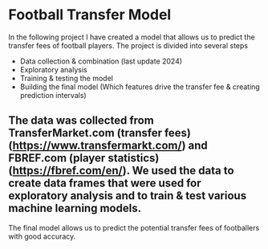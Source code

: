 # Football Transfer Model
In the following project I have created a model that allows us to predict the transfer fees of football players. The project is divided into several steps
- Data collection & combination (last update 2024)
- Exploratory analysis
- Training & testing the model
- Building the final model (Which features drive the transfer fee & creating prediction intervals)

The data was collected from TransferMarket.com (transfer fees) (https://www.transfermarkt.com/) and FBREF.com (player statistics) (https://fbref.com/en/). We used the data to create data frames that were used for exploratory analysis and to train & test various machine learning models.
- 

The final model allows us to predict the potential transfer fees of footballers with good accuracy.
